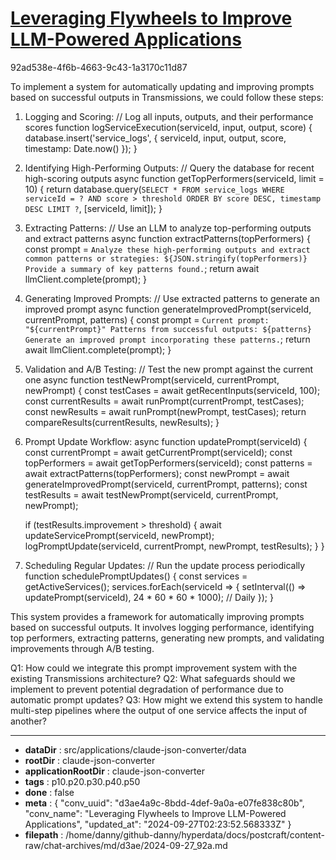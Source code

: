 # [Leveraging Flywheels to Improve LLM-Powered Applications](https://claude.ai/chat/d3ae4a9c-8bdd-4def-9a0a-e07fe838c80b)

92ad538e-4f6b-4663-9c43-1a3170c11d87

 To implement a system for automatically updating and improving prompts based on successful outputs in Transmissions, we could follow these steps:

1. Logging and Scoring:
   // Log all inputs, outputs, and their performance scores
   function logServiceExecution(serviceId, input, output, score) {
     database.insert('service_logs', {
       serviceId,
       input,
       output,
       score,
       timestamp: Date.now()
     });
   }

2. Identifying High-Performing Outputs:
   // Query the database for recent high-scoring outputs
   async function getTopPerformers(serviceId, limit = 10) {
     return database.query(`
       SELECT * FROM service_logs
       WHERE serviceId = ? AND score > threshold
       ORDER BY score DESC, timestamp DESC
       LIMIT ?
     `, [serviceId, limit]);
   }

3. Extracting Patterns:
   // Use an LLM to analyze top-performing outputs and extract patterns
   async function extractPatterns(topPerformers) {
     const prompt = `Analyze these high-performing outputs and extract common patterns or strategies:
       ${JSON.stringify(topPerformers)}
       Provide a summary of key patterns found.`;
     return await llmClient.complete(prompt);
   }

4. Generating Improved Prompts:
   // Use extracted patterns to generate an improved prompt
   async function generateImprovedPrompt(serviceId, currentPrompt, patterns) {
     const prompt = `Current prompt: "${currentPrompt}"
       Patterns from successful outputs: ${patterns}
       Generate an improved prompt incorporating these patterns.`;
     return await llmClient.complete(prompt);
   }

5. Validation and A/B Testing:
   // Test the new prompt against the current one
   async function testNewPrompt(serviceId, currentPrompt, newPrompt) {
     const testCases = await getRecentInputs(serviceId, 100);
     const currentResults = await runPrompt(currentPrompt, testCases);
     const newResults = await runPrompt(newPrompt, testCases);
     return compareResults(currentResults, newResults);
   }

6. Prompt Update Workflow:
   async function updatePrompt(serviceId) {
     const currentPrompt = await getCurrentPrompt(serviceId);
     const topPerformers = await getTopPerformers(serviceId);
     const patterns = await extractPatterns(topPerformers);
     const newPrompt = await generateImprovedPrompt(serviceId, currentPrompt, patterns);
     const testResults = await testNewPrompt(serviceId, currentPrompt, newPrompt);
     
     if (testResults.improvement > threshold) {
       await updateServicePrompt(serviceId, newPrompt);
       logPromptUpdate(serviceId, currentPrompt, newPrompt, testResults);
     }
   }

7. Scheduling Regular Updates:
   // Run the update process periodically
   function schedulePromptUpdates() {
     const services = getActiveServices();
     services.forEach(serviceId => {
       setInterval(() => updatePrompt(serviceId), 24 * 60 * 60 * 1000); // Daily
     });
   }

This system provides a framework for automatically improving prompts based on successful outputs. It involves logging performance, identifying top performers, extracting patterns, generating new prompts, and validating improvements through A/B testing.

Q1: How could we integrate this prompt improvement system with the existing Transmissions architecture?
Q2: What safeguards should we implement to prevent potential degradation of performance due to automatic prompt updates?
Q3: How might we extend this system to handle multi-step pipelines where the output of one service affects the input of another?

---

* **dataDir** : src/applications/claude-json-converter/data
* **rootDir** : claude-json-converter
* **applicationRootDir** : claude-json-converter
* **tags** : p10.p20.p30.p40.p50
* **done** : false
* **meta** : {
  "conv_uuid": "d3ae4a9c-8bdd-4def-9a0a-e07fe838c80b",
  "conv_name": "Leveraging Flywheels to Improve LLM-Powered Applications",
  "updated_at": "2024-09-27T02:23:52.568333Z"
}
* **filepath** : /home/danny/github-danny/hyperdata/docs/postcraft/content-raw/chat-archives/md/d3ae/2024-09-27_92a.md